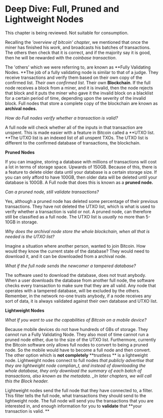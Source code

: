 # Deep Dive: Full, Pruned and Lightweight Nodes

This chapter is being reviewed. Not suitable for consumption.

Recalling the _'overview of bitcoin' chapter_, we mentioned that once the miner has finished his _work_, and broadcasts his batches of transactions. The others then check that it is correct, and if the majority say it is good, then he will be rewarded with the _coinbase transaction_.

The 'others' which we were referring to, are known as **Fully Validating Nodes. **The job of a fully validating node is similar to that of a judge. They receive transactions and verify them based on their own copy of the confirmed list. _Their own confirmed list_. Their own **Blockchain**. If the full node receives a block from a miner, and it is invalid, then the node rejects that block and it puts the miner who gave it the invalid block on a blacklist for a certain period of time, depending upon the severity of the invalid block. Full nodes that store a complete copy of the blockchain are known as **archival nodes.**

_How do Full nodes verify whether a transaction is valid?_

A full node will check whether all of the inputs in that transaction are unspent. This is made easier with a feature in Bitcoin called a **UTXO list. **The UTXO list is an indexed list of all unspent TXOs. The UTXO list is different to the confirmed database of transactions, the blockchain.

**Pruned Nodes**

If you can imagine, storing a database with millions of transactions will cost a lot in terms of storage space. Upwards of 150GB. Because of this, there is a feature to delete older data until your database is a certain storage size. If you can only afford to have 100GB, then older data will be deleted until your database is 100GB. A Full node that does this is known as a **pruned node.**

_Can a pruned node, still validate transactions?_

Yes, although a pruned node has deleted some percentage of their previous transactions. They have not deleted the UTXO list, which is what is used to verify whether a transaction is valid or not. A pruned node, can therefore still be classified as a full node. The UTXO list is _usually_ no more than 5-10GB in storage.

_Why does the archival node store the whole blockchain, when all that is needed is the UTXO list?_

Imagine a situation where another person, wanted to join Bitcoin. How would they know the current state of the database? They would need to download it, and it can be downloaded from a archival node.

_What if the full node sends the newcomer a tampered database?_

The software used to download the database, does not trust anybody. When a user downloads the database from another full node, the software checks every transaction to make sure that they are all valid. Any node that operates with a tampered database, will be excluded by the others. Remember, in the network no-one trusts anybody, if a node receives any sort of data, it is always validated against their own database and UTXO list.

**Lightweight Nodes**

_What If you want to use the capabilities of Bitcoin on a mobile device?_

Because mobile devices do not have hundreds of GBs of storage. They cannot run a Fully Validating Node. They also most of time cannot run a pruned node either, due to the size of the UTXO list. Furthermore, currently the Bitcoin software only allows full nodes to convert to being a pruned node. So the mobile would have to become a full node and then convert. The other option which is **not completely** **trustless ** is a lightweight node. Lightweight nodes connect to full nodes _that publicly advertise that they are lightweight node complian\_t, and instead of downloading the whole database, they only download the summary of each batch of transactions, also known as the metadata. \_In later chapters, we will call this the Block header._

Lightweight nodes send the full node that they have connected to, a filter. This filter tells the full node, what transactions they should send to the lightweight node. The full node will send you the transactions that you are interested in, and enough information for you to **validate** that **your transaction is valid. **


